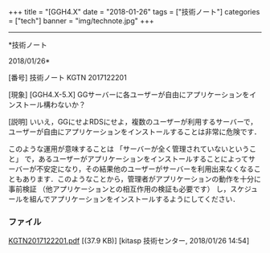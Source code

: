 ﻿+++
title = "[GGH4.X"
date = "2018-01-26"
tags = ["技術ノート"]
categories = ["tech"]
banner = "img/technote.jpg"
+++

-----------------------------------------------------------------------------------------------------------------------------

*技術ノート

2018/01/26*


[番号]
技術ノート KGTN 2017122201

[現象]
[GGH4.X-5.X]
GGサーバーに各ユーザーが自由にアプリケーションをインストール構わないか？

[説明]
いいえ，GGにせよRDSにせよ，複数のユーザーが利用するサーバーで，ユーザーが自由にアプリケーションをインストールすることは非常に危険です．

このような運用が意味することは
「サーバーが全く管理されていないということ」
で，あるユーザーがアプリケーションをインストールすることによってサーバーが不安定になり，その結果他のユーザーがサーバーを利用出来なくなることもあります．このようなことから，管理者がアプリケーションの動作を十分に事前検証
（他アプリケーションとの相互作用の検証も必要です）
し，スケジュールを組んでアプリケーションをインストールするようにしてください．


### ファイル

 
 


[KGTN2017122201.pdf](http://techreport.kitasp.net/attachments/download/3929/KGTN2017122201.pdf)
 [(37.9 KB)] [kitasp 技術センター, 2018/01/26
14:54]


 


 

